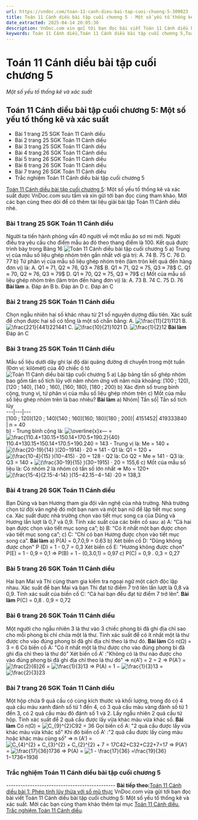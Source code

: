 ```yaml
---
url: https://vndoc.com/toan-11-canh-dieu-bai-tap-cuoi-chuong-5-309023
title: Toán 11 Cánh diều bài tập cuối chương 5 - Một số yếu tố thống kê và xác suất - VnDoc.com
date_extracted: 2025-04-14 20:05:30
description: VnDoc.com xin gửi tới bạn đọc bài viết Toán 11 Cánh diều bài tập cuối chương 5: Một số yếu tố thống kê và xác suất. Mời các bạn cùng tham khảo để có thêm tài liệu giải SGK Toán 11 Cánh diều nhé.
keywords: Toán 11 Cánh diều,Toán 11 Cánh diều bài tập cuối chương 5,Toán lớp 11 Cánh diều,bài tập toán 11 Cánh diều,giải sgk toán 11 Cánh diều,giải toán 11 Cánh diều,toán 11 CD,toán 11,giải toán 11 Cánh diều bài tập cuối chương 5,Toán 11 Cánh diều bài tập cuối chương 5 Một số yếu tố thống kê và xác suất
---
```


# Toán 11 Cánh diều bài tập cuối chương 5
 _Một số yếu tố thống kê và xác suất_
## Toán 11 Cánh diều bài tập cuối chương 5: Một số yếu tố thống kê và xác suất
  * Bài 1 trang 25 SGK Toán 11 Cánh diều
  * Bài 2 trang 25 SGK Toán 11 Cánh diều
  * Bài 3 trang 25 SGK Toán 11 Cánh diều
  * Bài 4 trang 26 SGK Toán 11 Cánh diều
  * Bài 5 trang 26 SGK Toán 11 Cánh diều
  * Bài 6 trang 26 SGK Toán 11 Cánh diều
  * Bài 7 trang 26 SGK Toán 11 Cánh diều
  * Trắc nghiệm Toán 11 Cánh diều bài tập cuối chương 5

[Toán 11 Cánh diều bài tập cuối chương 5](<https://vndoc.com/toan-11-canh-dieu-bai-tap-cuoi-chuong-5-309023>): Một số yếu tố thống kê và xác suất được VnDoc.com sưu tầm và xin gửi tới bạn đọc cùng tham khảo. Mời các bạn cùng theo dõi để có thêm tài liệu giải bài tập Toán 11 Cánh diều nhé.
### Bài 1 trang 25 SGK Toán 11 Cánh diều
Người ta tiến hành phỏng vấn 40 người về một mẫu áo sơ mi mới. Người điều tra yêu cầu cho điểm mẫu áo đó theo thang điểm là 100. Kết quả được trình bày trong Bảng 16
![Toán 11 Cánh diều bài tập cuối chương 5](https://i.vdoc.vn/data/image/2023/11/08/toan-11-canh-dieu-bai-tap-cuoi-chuong-5-1.jpg)
a\) Trung vị của mẫu số liệu ghép nhóm trên gần nhất với giá trị:
A. 74
B. 75
C. 76
D. 77
b\) Tứ phân vị của mẫu số liệu ghép nhóm trên \(làm tròn kết quả đến hàng đơn vị\) là:
A. Q1 ≈ 71, Q2 ≈ 76, Q3 ≈ 78$
B. Q1 ≈ 71, Q2 ≈ 75, Q3 ≈ 78$
C. Q1 ≈ 70, Q2 ≈ 76, Q3 ≈ 79$
D. Q1 ≈ 70, Q2 ≈ 75, Q3 ≈ 79$
c\) Mốt của mẫu số liệu ghép nhóm trên \(làm tròn đến hàng đơn vị\) là:
A. 73
B. 74
C. 75
D. 76
**Bài làm**
a. Đáp án B
b. Đáp án D
c. Đáp án C
### Bài 2 trang 25 SGK Toán 11 Cánh diều
Chọn ngẫu nhiên hai số khác nhau từ 21 số nguyên dương đầu tiên. Xác suất để chọn được hai số có tổng là một số chẵn bằng:
A. ![\\frac{11}{21}](https://i.vdoc.vn/data/image/blank.png)1121
B. ![\\frac{221}{441}](https://i.vdoc.vn/data/image/blank.png)221441
C. ![\\frac{10}{21}](https://i.vdoc.vn/data/image/blank.png)1021
D. ![\\frac{1}{2}](https://i.vdoc.vn/data/image/blank.png)12
**Bài làm**
Đáp án C
### Bài 3 trang 25 SGK Toán 11 Cánh diều
Mẫu số liệu dưới dây ghi lại độ dài quãng đường di chuyển trong một tuần \(Đơn vị: kilômét\) của 40 chiếc ô tô
![Toán 11 Cánh diều bài tập cuối chương 5](https://i.vdoc.vn/data/image/2023/11/08/toan-11-canh-dieu-bai-tap-cuoi-chuong-5-2.jpg)
a\) Lập bảng tần số ghép nhóm bao gồm tần số tích lũy với năm nhóm ứng với năm nửa khoảng:
\[100 ; 120\), \[120 ; 140\), \[140 ; 160\), \[160; 180\), \[180 ; 200\)
b\) Xác định số trung bình cộng, trung vị, tứ phân vị của mẫu số liệu ghép nhóm trên
c\) Mốt của mẫu số liệu ghép nhóm trên là bao nhiêu?
**Bài làm**
a\)
Nhóm| Tần số| Tần số tích lũy  
---|---|---  
\[100 ; 120\)\[120 ; 140\)\[140 ; 160\)\[160; 180\)\[180 ; 200\)| 4151452| 419333840  
| n = 40  
b\) - Trung bình cộng là:
![\\overline{x}](https://i.vdoc.vn/data/image/blank.png)x― = ![\\frac{110.4+130.15+150.14+170.5+190.2}{40}](https://i.vdoc.vn/data/image/blank.png)110.4+130.15+150.14+170.5+190.240 = 143
\- Trung vị là: Me = 140 + ![\(\\frac{20-19}{14} \)](https://i.vdoc.vn/data/image/blank.png)\(20−1914\) ⋅ 20 ≈ 141
\- Q1 là:
Q1 = 120 + ![\(\\frac{10-4}{15} \)](https://i.vdoc.vn/data/image/blank.png)\(10−415\) ⋅ 20 = 128
\- Q2 là:
Có Q2 = Me ≈ 141
\- Q3 là:
Q3 = 140 + ![\(\\frac{30-19}{15} \)](https://i.vdoc.vn/data/image/blank.png)\(30−1915\) ⋅ 20 = 155,6
c\) Mốt của mẫu số liệu là:
Có nhóm 2 là nhóm có tần số lớn nhất
=> Mo = 120+ ![\(\\frac{15-4}{2.15-4-14} \)](https://i.vdoc.vn/data/image/blank.png)\(15−42.15−4−14\) ⋅20 ≈ 138,3
### Bài 4 trang 26 SGK Toán 11 Cánh diều
Bạn Dũng và bạn Hương tham gia đội văn nghệ của nhà trường. Nhà trường chọn từ đội văn nghệ đó một bạn nam và một bạn nữ để lập tiết mục song ca. Xác suất được nhà trường chọn vào tiết mục song ca của Dũng và Hương lần lượt là 0,7 và 0,9.
Tính xác suất của các biến cố sau:
a\) A: “Cả hai bạn được chọn vào tiết mục song ca”;
b\) B: “Có ít nhất một bạn được chọn vào tiết mục song ca”;
c\) C: “Chỉ có bạn Hương được chọn vào tiết mục song ca”.
**Bài làm**
a\) P\(A\) = 0,7.0,9 = 0.63
b\) Xét biến cố D: "Dũng không được chọn"
P \(D\) = 1 - 0,7 = 0,3
Xét biến cố E: "Hương không được chọn"
P\(E\) = 1 - 0,9 = 0,1
=> P\(B\) = 1 - \(0,3.0,1\) = 0,97
c\) P\(C\) = 0,9 . 0,3 = 0,27
### Bài 5 trang 26 SGK Toán 11 Cánh diều
Hai bạn Mai và Thi cùng tham gia kiểm tra ngoại ngữ một cách độc lập nhau. Xác suất để bạn Mai và bạn Thi đạt từ điểm 7 trở lên lần lượt là 0,8 và 0,9. Tính xác suất của biến cố C: “Cả hai bạn đều đạt từ điểm 7 trở lên”.
**Bài làm**
P\(C\) = 0,8 . 0,9 = 0,72
### Bài 6 trang 26 SGK Toán 11 Cánh diều
Một người cho ngẫu nhiên 3 lá thư vào 3 chiếc phong bì đã ghi địa chỉ sao cho mỗi phong bì chỉ chứa một lá thư. Tính xác suất để có ít nhất một lá thư được cho vào đúng phong bì đã ghi địa chỉ theo lá thư đó.
**Bài làm**
Có n\(Ω\) = 3 = 6
Có biến cố A: "Có ít nhất một lá thư được cho vào đúng phong bì đã ghi địa chỉ theo lá thư đó"
Xét biến cố A' :"Không có lá thư nào được cho vào đúng phong bì đã ghi địa chỉ theo lá thư đó"
=> n\(A'\) = 2 = 2
=> P\(A′\) = ![\\frac{2}{6}](https://i.vdoc.vn/data/image/blank.png)26 = ![\\frac{1}{3}](https://i.vdoc.vn/data/image/blank.png)13
=> P\(A\) = 1 − ![\\frac{1}{3}](https://i.vdoc.vn/data/image/blank.png)13 = ![\\frac{2}{3}](https://i.vdoc.vn/data/image/blank.png)23
### Bài 7 trang 26 SGK Toán 11 Cánh diều
Một hộp chứa 9 quả cầu có cùng kích thước và khối lượng, trong đó có 4 quả cầu màu xanh đánh số từ 1 đến 4, có 3 quả cầu màu vàng đánh số từ 1 đến 3, có 2 quả cầu màu đỏ đánh số 1 và 2. Lấy ngẫu nhiên 2 quả cầu từ hộp. Tính xác suất để 2 quả cầu được lấy vừa khác màu vừa khác số.
**Bài làm**
Có n\(Ω\) = ![C_{9}^{2}](https://i.vdoc.vn/data/image/blank.png)C92 = 36
Gọi biến cố A: "2 quả cầu được lấy vừa khác màu vừa khác số"
Khi đó biến cố A' :"2 quả cầu được lấy cùng màu hoặc khác màu cùng số"
=> n \(A'\) = ![C_{4}^{2} + C_{3}^{2} + C_{2}^{2} + 7 = 17](https://i.vdoc.vn/data/image/blank.png)C42+C32+C22+7=17
=> P\(A'\) = ![\\frac{17}{36}](https://i.vdoc.vn/data/image/blank.png)1736
=> P\(A\) = ![1 - \\frac{17}{36} =\\frac{19}{36}](https://i.vdoc.vn/data/image/blank.png)1−1736=1936
### Trắc nghiệm Toán 11 Cánh diều bài tập cuối chương 5
\----------------------------------------------
**Bài tiếp theo:**[Toán 11 Cánh diều bài 1: Phép tính lũy thừa với số mũ thực](<https://vndoc.com/toan-11-canh-dieu-bai-1-phep-tinh-luy-thua-voi-so-mu-thuc-309026>)
VnDoc.com vừa gửi tới bạn đọc bài viết Toán 11 Cánh diều bài tập cuối chương 5: Một số yếu tố thống kê và xác suất. Mời các bạn cùng tham khảo thêm tại mục [Toán 11 Cánh diều](<https://vndoc.com/toan-11-canh-dieu>), [Trắc nghiệm Toán 11 Cánh diều](<https://vndoc.com/trac-nghiem-toan-11-canh-dieu>).
